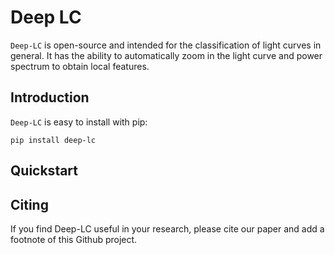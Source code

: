 # Deep LC

``Deep-LC``  is open-source and intended for the classification of light curves in general. It has the ability to automatically zoom in the light curve and power spectrum to obtain local features.

## Introduction

``Deep-LC`` is easy to install with pip:
```
pip install deep-lc
```

## Quickstart



## Citing

If you find Deep-LC useful in your research, please cite our paper and add a footnote of this Github project.
